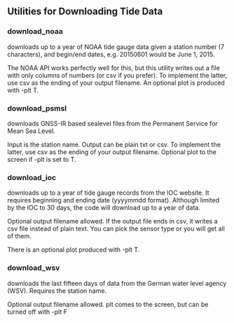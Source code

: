 ## Utilities for Downloading Tide Data

### download_noaa

downloads up to a year of NOAA tide gauge data given a station number (7 characters), 
and begin/end dates, e.g. 20150601 would be June 1, 2015. 

The NOAA API works perfectly well for this, but this utility writes out a file with 
only columns of numbers (or csv if you prefer). To implement the latter, use csv as the 
ending of your output filename. An optional plot is produced with -plt T.

### download_psmsl 

downloads GNSS-IR based sealevel files from the Permanent Service 
for Mean Sea Level. 

Input is the station name. Output can be plain txt or csv. To 
implement the latter, use csv as the ending of your output filename. 
Optional plot to the screen if -plt is set to T.

### download_ioc 

downloads up to a year of tide gauge records from the IOC website. 
It requires beginning and ending date (yyyymmdd format). Although limited by the IOC to 30 days, the code
will download up to a year of data. 

Optional output filename allowed. If the output file ends 
in csv, it writes a csv file instead of plain text. You can pick the 
sensor type or you will get all of them. 

There is an optional plot produced with -plt T.


### download_wsv 

downloads the last fifteen days of data from the German water level agency
(WSV). Requires the station name.

Optional output filename allowed. plt comes to the screen, but can be turned off with -plt F

